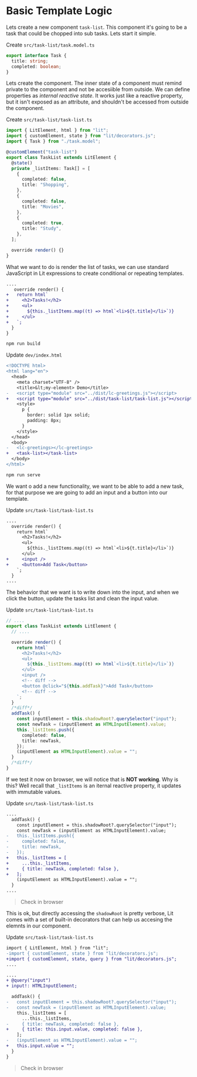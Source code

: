 # Basic Template Logic

Lets create a new component `task-list`. This component it's going to be a task that could be chopped into sub tasks. Lets start it simple.

Create `src/task-list/task.model.ts`

```ts
export interface Task {
  title: string;
  completed: boolean;
}
```

Lets create the component. The inner state of a component must remind private to the component and not be accesiible from outside. We can define properties as _internal reactive state_. It works just like a reactive property, but it isn't exposed as an attribute, and shouldn't be accessed from outside the component.

Create `src/task-list/task-list.ts`

```ts
import { LitElement, html } from "lit";
import { customElement, state } from "lit/decorators.js";
import { Task } from "./task.model";

@customElement("task-list")
export class TaskList extends LitElement {
  @state()
  private _listItems: Task[] = [
    {
      completed: false,
      title: "Shopping",
    },
    {
      completed: false,
      title: "Movies",
    },
    {
      completed: true,
      title: "Study",
    },
  ];

  override render() {}
}
```

What we want to do is render the list of tasks, we can use standard JavaScript in Lit expressions to create conditional or repeating templates.

```diff
....
   override render() {
+   return html`
+     <h2>Tasks!</h2>
+     <ul>
+       ${this._listItems.map((t) => html`<li>${t.title}</li>`)}
+     </ul>
+   `;
  }
}
```

```bash
npm run build
```

Update `dev/index.html`

```diff
<!DOCTYPE html>
<html lang="en">
  <head>
    <meta charset="UTF-8" />
    <title>&lt;my-element> Demo</title>
-   <script type="module" src="../dist/lc-greetings.js"></script>
+   <script type="module" src="../dist/task-list/task-list.js"></script>
    <style>
      p {
        border: solid 1px solid;
        padding: 8px;
      }
    </style>
  </head>
  <body>
-   <lc-greetings></lc-greetings>
+   <task-list></task-list>
  </body>
</html>

```

```bash
npm run serve
```

We want o add a new functionality, we want to be able to add a new task, for that purpose we are going to add an input and a button into our template.

Update `src/task-list/task-list.ts`

```diff
....
  override render() {
    return html`
      <h2>Tasks!</h2>
      <ul>
        ${this._listItems.map((t) => html`<li>${t.title}</li>`)}
      </ul>
+     <input />
+     <button>Add Task</button>
    `;
  }
....
```

The behavior that we want is to write down into the input, and when we click the button, update the tasks list and clean the input value.

Update `src/task-list/task-list.ts`

```ts
// ....
export class TaskList extends LitElement {
  // ....

  override render() {
    return html`
      <h2>Tasks!</h2>
      <ul>
        ${this._listItems.map((t) => html`<li>${t.title}</li>`)}
      </ul>
      <input />
      <!-- diff -->
      <button @click="${this.addTask}">Add Task</button>
      <!-- diff -->
    `;
  }
  /*diff*/
  addTask() {
    const inputElement = this.shadowRoot?.querySelector("input");
    const newTask = (inputElement as HTMLInputElement).value;
    this._listItems.push({
      completed: false,
      title: newTask,
    });
    (inputElement as HTMLInputElement).value = "";
  }
  /*diff*/
}
```

If we test it now on browser, we will notice that is **NOT working**. Why is this? Well recall that `_listItems` is an iternal reactive property, it updates with immutable values.

Update `src/task-list/task-list.ts`


```diff
....
  addTask() {
    const inputElement = this.shadowRoot?.querySelector("input");
    const newTask = (inputElement as HTMLInputElement).value;
-   this._listItems.push({
-     completed: false,
-     title: newTask,
-   });
+   this._listItems = [
+     ...this._listItems,
+     { title: newTask, completed: false },
+   ];
    (inputElement as HTMLInputElement).value = "";
  }
....
```

> Check in browser

This is ok, but directly accessing the `shadowRoot` is pretty verbose, Lit comes with a set of built-in decorators that can help us accesing the elemnts in our component.

Update `src/task-list/task-list.ts`

```diff
import { LitElement, html } from "lit";
-import { customElement, state } from "lit/decorators.js";
+import { customElement, state, query } from "lit/decorators.js";
....
```

```diff
....
+ @query("input")
+ input!: HTMLInputElement;

  addTask() {
-   const inputElement = this.shadowRoot?.querySelector("input");
-   const newTask = (inputElement as HTMLInputElement).value;
    this._listItems = [
      ...this._listItems,
-     { title: newTask, completed: false },
+     { title: this.input.value, completed: false },
    ];
-   (inputElement as HTMLInputElement).value = "";
+   this.input.value = "";
  }
}
```

> Check in browser